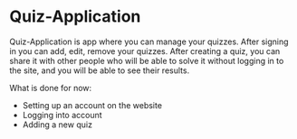 # Quiz-Application
Quiz-Application is app where you can manage your quizzes. After signing in you can add, edit, remove your quizzes. After creating a quiz, you can share it with other people who will be able to solve it without logging in to the site, and you will be able to see their results.

What is done for now:
  - Setting up an account on the website
  - Logging into account
  - Adding a new quiz
